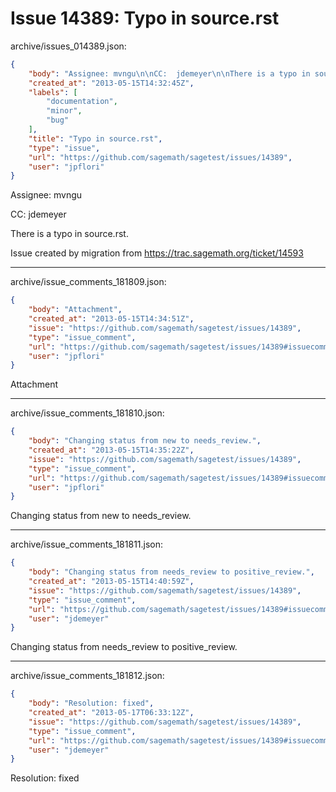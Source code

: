 # Issue 14389: Typo in source.rst

archive/issues_014389.json:
```json
{
    "body": "Assignee: mvngu\n\nCC:  jdemeyer\n\nThere is a typo in source.rst.\n\nIssue created by migration from https://trac.sagemath.org/ticket/14593\n\n",
    "created_at": "2013-05-15T14:32:45Z",
    "labels": [
        "documentation",
        "minor",
        "bug"
    ],
    "title": "Typo in source.rst",
    "type": "issue",
    "url": "https://github.com/sagemath/sagetest/issues/14389",
    "user": "jpflori"
}
```
Assignee: mvngu

CC:  jdemeyer

There is a typo in source.rst.

Issue created by migration from https://trac.sagemath.org/ticket/14593





---

archive/issue_comments_181809.json:
```json
{
    "body": "Attachment",
    "created_at": "2013-05-15T14:34:51Z",
    "issue": "https://github.com/sagemath/sagetest/issues/14389",
    "type": "issue_comment",
    "url": "https://github.com/sagemath/sagetest/issues/14389#issuecomment-181809",
    "user": "jpflori"
}
```

Attachment



---

archive/issue_comments_181810.json:
```json
{
    "body": "Changing status from new to needs_review.",
    "created_at": "2013-05-15T14:35:22Z",
    "issue": "https://github.com/sagemath/sagetest/issues/14389",
    "type": "issue_comment",
    "url": "https://github.com/sagemath/sagetest/issues/14389#issuecomment-181810",
    "user": "jpflori"
}
```

Changing status from new to needs_review.



---

archive/issue_comments_181811.json:
```json
{
    "body": "Changing status from needs_review to positive_review.",
    "created_at": "2013-05-15T14:40:59Z",
    "issue": "https://github.com/sagemath/sagetest/issues/14389",
    "type": "issue_comment",
    "url": "https://github.com/sagemath/sagetest/issues/14389#issuecomment-181811",
    "user": "jdemeyer"
}
```

Changing status from needs_review to positive_review.



---

archive/issue_comments_181812.json:
```json
{
    "body": "Resolution: fixed",
    "created_at": "2013-05-17T06:33:12Z",
    "issue": "https://github.com/sagemath/sagetest/issues/14389",
    "type": "issue_comment",
    "url": "https://github.com/sagemath/sagetest/issues/14389#issuecomment-181812",
    "user": "jdemeyer"
}
```

Resolution: fixed
